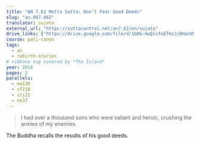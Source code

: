 ```yaml
---
title: "AN 7.62 Metta Sutta: Don’t Fear Good Deeds"
slug: "an.007.062"
translator: sujato
external_url: "https://suttacentral.net/an7.62/en/sujato"
drive_links: ["https://drive.google.com/file/d/1G0G-mwQisfoETHzJcBHanU9ERIVei-g8/view?usp=drivesdk"]
course: pali-canon
tags:
  - an
  - rebirth-stories
# nibbana tag covered by *The Island*
year: 2018
pages: 2
parallels:
  - ma138
  - sf210
  - iti22
  - ne37
---
```


> I had over a thousand sons who were valiant and heroic, crushing the armies of my enemies.

The Buddha recalls the results of his good deeds.
